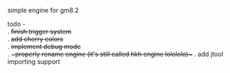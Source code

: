 simple engine for gm8.2

todo - \
 . ~~finish trigger system~~\
 . ~~add cherry colors~~\
 . ~~implement debug mode~~\
 . ~~~properly rename engine (it's still called hkh engine lolololo)\~~~
 . add jtool importing support
